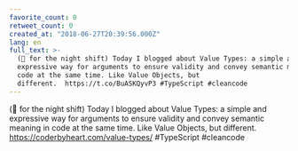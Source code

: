 ```yaml
---
favorite_count: 0
retweet_count: 0
created_at: "2018-06-27T20:39:56.000Z"
lang: en
full_text: >-
  (🔁 for the night shift) Today I blogged about Value Types: a simple and
  expressive way for arguments to ensure validity and convey semantic meaning in
  code at the same time. Like Value Objects, but
  different.  https://t.co/BuASKQyvP3 #TypeScript #cleancode
---
```


(🔁 for the night shift) Today I blogged about Value Types: a simple and
expressive way for arguments to ensure validity and convey semantic meaning in
code at the same time. Like Value Objects, but different.
<https://coderbyheart.com/value-types/> #TypeScript #cleancode
